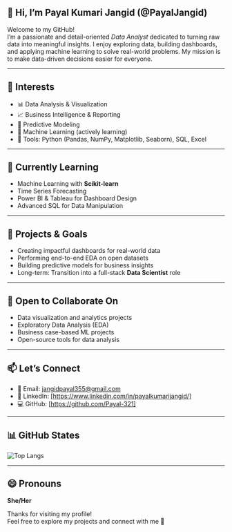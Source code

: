 ## 👋 Hi, I’m Payal Kumari Jangid (@PayalJangid)

Welcome to my GitHub!  
I’m a passionate and detail-oriented *Data Analyst* dedicated to turning raw data into meaningful insights. I enjoy exploring data, building dashboards, and applying machine learning to solve real-world problems. My mission is to make data-driven decisions easier for everyone.

---

## 👀 Interests

- 📊 Data Analysis & Visualization  
- 📈 Business Intelligence & Reporting  
- 🔮 Predictive Modeling  
- 🤖 Machine Learning (actively learning)  
- 🧰 Tools: Python (Pandas, NumPy, Matplotlib, Seaborn), SQL, Excel  

---

## 🌱 Currently Learning

- Machine Learning with **Scikit-learn**  
- Time Series Forecasting  
- Power BI & Tableau for Dashboard Design  
- Advanced SQL for Data Manipulation  

---

## 💼 Projects & Goals

- Creating impactful dashboards for real-world data  
- Performing end-to-end EDA on open datasets  
- Building predictive models for business insights  
- Long-term: Transition into a full-stack **Data Scientist** role  

---

## 🤝 Open to Collaborate On

- Data visualization and analytics projects  
- Exploratory Data Analysis (EDA)  
- Business case-based ML projects  
- Open-source tools for data analysis  

---

## 📫 Let’s Connect

- 📧 Email: [jangidpayal355@gmail.com](mailto:jangidpayal355@gmail.com)  
- 🔗 LinkedIn: [https://www.linkedin.com/in/payalkumarijangid/] 
- 💻 GitHub: [https://github.com/Payal-321]

---

## 📊 GitHub States

![Top Langs](https://github-readme-stats.vercel.app/api/top-langs/?username=PayalJangid&layout=compact&theme=default)

---

## 😄 Pronouns

**She/Her**

Thanks for visiting my profile!  
Feel free to explore my projects and connect with me 🌟
